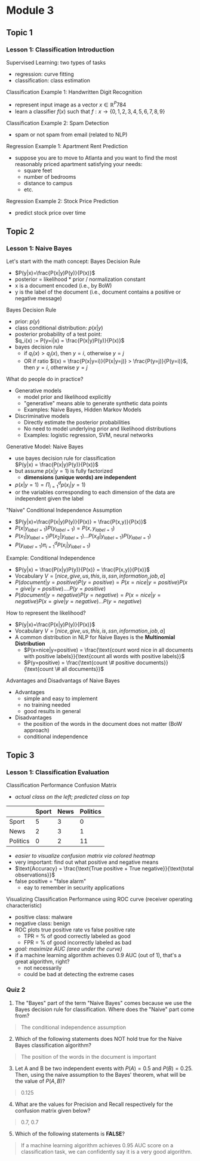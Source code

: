 # Module 3

## Topic 1

### Lesson 1: Classification Introduction

Supervised Learning: two types of tasks
- regression: curve fitting
- classification: class estimation

Classification Example 1: Handwritten Digit Recognition
- represent input image as a vector $x \in \mathbb{R}^P784$
- learn a classifier $f(x)$ such that $f: x \rightarrow \{0, 1, 2, 3, 4, 5, 6, 7, 8, 9\}$

Classification Example 2: Spam Detection
- spam or not spam from email (related to NLP)

Regression Example 1: Apartment Rent Prediction
- suppose you are to move to Atlanta and you want to find the most reasonably priced apartment satisfying your needs:
  - square feet
  - number of bedrooms
  - distance to campus
  - etc.

Regression Example 2: Stock Price Prediction
- predict stock price over time

## Topic 2

### Lesson 1: Naive Bayes

Let's start with the math concept: Bayes Decision Rule
- $P(y|x)=\frac{P(x|y)P(y)}{P(x)}$
- posterior = likelihood * prior / normalization constant
- x is a document encoded (i.e., by BoW)
- y is the label of the document (i.e., document contains a positive or negative message)

Bayes Decision Rule
- prior: $p(y)$
- class conditional distribution: $p(x|y)$
- posterior probability of a test point:  
$q_i(x) := P(y=i|x) = \frac{P(x|y)P(y)}{P(x)}$
- bayes decision rule
  - if $q_i(x) > q_j(x)$, then $y=i$, otherwise $y=j$
  - OR if ratio $l(x) = \frac{P(x|y=i)}{P(x|y=j)} > \frac{P(y=j)}{P(y=i)}$, then $y=i$, otherwise $y=j$

What do people do in practice?
- Generative models
  - model prior and likelihood explicitly
  - "generative" means able to generate synthetic data points
  - Examples: Naive Bayes, Hidden Markov Models
- Discriminative models
  - Directly estimate the posterior probabilities
  - No need to model underlying prior and likelihood distributions
  - Examples: logistic regression, SVM, neural networks

Generative Model: Naive Bayes
- use bayes decision rule for classification  
$P(y|x) = \frac{P(x|y)P(y)}{P(x)}$
- but assume $p(x|y=1)$ is fully factorized
  - **dimensions (unique words) are independent**
- $p(x|y=1) = \Pi_{i=1}^d p(x_i|y=1)$
- or the variables corresponding to each dimension of the data are independent given the label

"Naive" Conditional Independence Assumption
- $P(y|x)=\frac{P(x|y)P(y)}{P(x)} = \frac{P(x,y)}{P(x)}$
- $P(x|y_{label=1})P(y_{label=1}) = P(x,y_{label=1})$ 
- $P(x_1|y_{label=1})P(x_2|y_{label=1})...P(x_d|y_{label=1})P(y_{label=1})$
- $P(y_{label=1})\pi_{i=1}^d P(x_i|y_{label=1})$

Example: Conditional Independence
- $P(y|x) = \frac{P(x|y)P(y)}{P(x)} = \frac{P(x,y)}{P(x)}$
- $\text{Vocabulary } V = [nice, give, us, this, is, ssn, information, job, a]$
- $P(document|y=positive)P(y=positive)=P(x=nice|y=positive)P(x=give|y=positive)....P(y=positive)$
- $P(document|y=negative)P(y=negative)=P(x=nice|y=negative)P(x=give|y=negative)...P(y=negative)$

How to represent the likelihood?
- $P(y|x)=\frac{P(x|y)P(y)}{P(x)}$
- $\text{Vocabulary } V = [nice, give, us, this, is, ssn, information, job, a]$
- A common distribution in NLP for Naive Bayes is the **Multinomial Distribution**
  - $P(x=nice|y=positive) = \frac{\text{count word nice in all documents with positive labels}}{\text{count all words with positive labels}}$
  - $P(y=positive) = \frac{\text{count \# positive documents}}{\text{count \# all documents}}$

Advantages and Disadvantags of Naive Bayes
- Advantages
  - simple and easy to implement
  - no training needed
  - good results in general
- Disadvantages
  - the position of the words in the document does not matter (BoW approach)
  - conditional independence

## Topic 3

### Lesson 1: Classification Evaluation

Classification Performance Confusion Matrix
- *actual class on the left; predicted class on top*

| | Sport | News | Politics |
| --- | --- | --- | --- |
| Sport | 5 | 3 | 0 |
| News | 2 | 3 | 1 |
| Politics | 0 | 2 | 11 |

- *easier to visualize confusion matrix via colored heatmap*
- very important: find out what positive and negative means
- $\text{Accuracy} = \frac{\text{True positive + True negative}}{\text{total observations}}$
- false positive = "false alarm"
  - eay to remember in security applications

Visualizing Classification Performance using ROC curve (receiver operating characteristic)
- positive class: malware
- negative class: benign
- ROC plots true positive rate vs false positive rate
  - TPR = % of good correctly labeled as good
  - FPR = % of good incorrectly labeled as bad
- *goal: maximize AUC (area under the curve)*
- if a machine learning algorithm achieves 0.9 AUC (out of 1), that's a great algorithm, right?
  - not necessarily
  - could be bad at detecting the extreme cases

### Quiz 2

1. The "Bayes" part of the term "Naive Bayes" comes because we use the Bayes decision rule for classification. Where does the "Naive" part come from?

> The conditional independence assumption

2. Which of the following statements does NOT hold true for the Naive Bayes classification algorithm?

> The position of the words in the document is important

3. Let A and B be two independent events with $P(A) = 0.5$ and $P(B)=0.25$. Then, using the naive assumption to the Bayes' theorem, what will be the value of $P(A,B)$?

> 0.125

4. What are the values for Precision and Recall respectively for the confusion matrix given below?

> 0.7, 0.7

5. Which of the following statements is **FALSE**?

> If a machine learning algorithm achieves 0.95 AUC score on a classification task, we can confidently say it is a very good algorithm.

